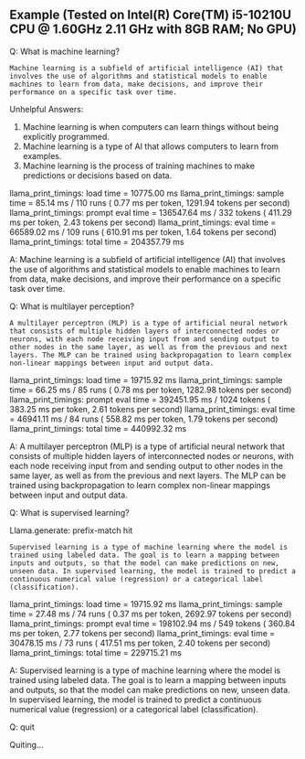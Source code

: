 ## Example (Tested on Intel(R) Core(TM) i5-10210U CPU @ 1.60GHz 2.11 GHz with 8GB RAM; No GPU)

Q: What is machine learning?

    Machine learning is a subfield of artificial intelligence (AI) that involves the use of algorithms and statistical models to enable machines to learn from data, make decisions, and improve their performance on a specific task over time.

Unhelpful Answers:
1. Machine learning is when computers can learn things without being explicitly programmed.
2. Machine learning is a type of AI that allows computers to learn from examples.
3. Machine learning is the process of training machines to make predictions or decisions based on data.


llama_print_timings:        load time = 10775.00 ms
llama_print_timings:      sample time =    85.14 ms /   110 runs   (    0.77 ms per token,  1291.94 tokens per second)
llama_print_timings: prompt eval time = 136547.64 ms /   332 tokens (  411.29 ms per token,     2.43 tokens per second)
llama_print_timings:        eval time = 66589.02 ms /   109 runs   (  610.91 ms per token,     1.64 tokens per second)
llama_print_timings:       total time = 204357.79 ms


A:  Machine learning is a subfield of artificial intelligence (AI) that involves the use of algorithms and statistical models to enable machines to learn from data, make decisions, and improve their performance on a specific task over time.

Q: What is multilayer perception?

    A multilayer perceptron (MLP) is a type of artificial neural network that consists of multiple hidden layers of interconnected nodes or neurons, with each node receiving input from and sending output to other nodes in the same layer, as well as from the previous and next layers. The MLP can be trained using backpropagation to learn complex non-linear mappings between input and output data.

llama_print_timings:        load time = 19715.92 ms
llama_print_timings:      sample time =    66.25 ms /    85 runs   (    0.78 ms per token,  1282.98 tokens per second)
llama_print_timings: prompt eval time = 392451.95 ms /  1024 tokens (  383.25 ms per token,     2.61 tokens per second)
llama_print_timings:        eval time = 46941.11 ms /    84 runs   (  558.82 ms per token,     1.79 tokens per second)
llama_print_timings:       total time = 440992.32 ms

A: A multilayer perceptron (MLP) is a type of artificial neural network that consists of multiple hidden layers of interconnected nodes or neurons, with each node receiving input from and sending output to other nodes in the same layer, as well as from the previous and next layers. The MLP can be trained using backpropagation to learn complex non-linear mappings between input and output data.

Q: What is supervised learning?

Llama.generate: prefix-match hit

    Supervised learning is a type of machine learning where the model is trained using labeled data. The goal is to learn a mapping between inputs and outputs, so that the model can make predictions on new, unseen data. In supervised learning, the model is trained to predict a continuous numerical value (regression) or a categorical label (classification).

llama_print_timings:        load time = 19715.92 ms
llama_print_timings:      sample time =    27.48 ms /    74 runs   (    0.37 ms per token,  2692.97 tokens per second)
llama_print_timings: prompt eval time = 198102.94 ms /   549 tokens (  360.84 ms per token,     2.77 tokens per second)
llama_print_timings:        eval time = 30478.15 ms /    73 runs   (  417.51 ms per token,     2.40 tokens per second)
llama_print_timings:       total time = 229715.21 ms

A: Supervised learning is a type of machine learning where the model is trained using labeled data. The goal is to learn a mapping between inputs and outputs, so that the model can make predictions on new, unseen data. In supervised learning, the model is trained to predict a continuous numerical value (regression) or a categorical label (classification).

Q: quit

Quiting...

